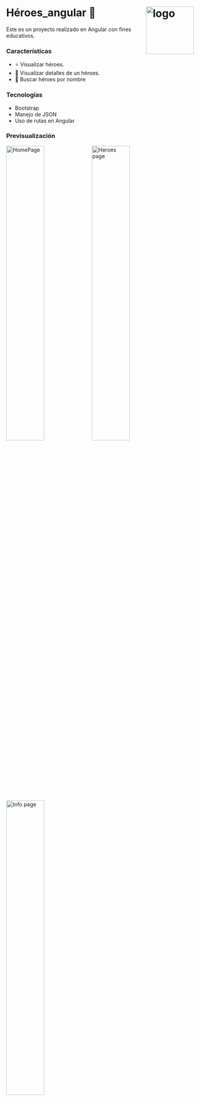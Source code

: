 # Héroes_angular :movie_camera: <img alt="logo" width="128px" align="right" src="https://res.cloudinary.com/djdcezwon/image/upload/v1568520408/public_apps/heroes_angular/logo_cqcwsx.png">

Este es un proyecto realizado en Angular con fines educativos.

### Características
- :star: Visualizar héroes.
- :eyes: Visualizar detalles de un héroes.
- :eyes: Buscar héroes por nombre

### Tecnologías
- Bootstrap
- Manejo de JSON
- Uso de rutas en Angular


### Previsualización 

<img alt="HomePage" width="45%" align="left" src="https://res.cloudinary.com/djdcezwon/image/upload/v1568520380/public_apps/heroes_angular/heroes_1_dxrdbx.png">
<img alt="Heroes page" width=45%" align="left" src="https://res.cloudinary.com/djdcezwon/image/upload/v1568520380/public_apps/heroes_angular/heroes_2_trlc0x.png">
<img alt="Info page" width="45%" align="left" src="https://res.cloudinary.com/djdcezwon/image/upload/v1568520380/public_apps/heroes_angular/heroes_3_z3eaxt.png">
                                                                             

